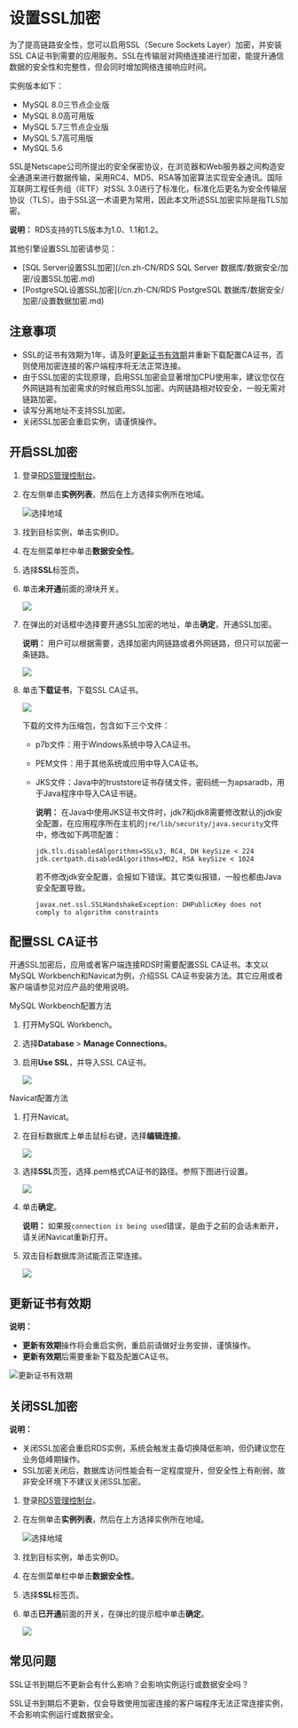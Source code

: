 # 设置SSL加密

为了提高链路安全性，您可以启用SSL（Secure Sockets Layer）加密，并安装SSL CA证书到需要的应用服务。SSL在传输层对网络连接进行加密，能提升通信数据的安全性和完整性，但会同时增加网络连接响应时间。

实例版本如下：

-   MySQL 8.0三节点企业版
-   MySQL 8.0高可用版
-   MySQL 5.7三节点企业版
-   MySQL 5.7高可用版
-   MySQL 5.6

SSL是Netscape公司所提出的安全保密协议，在浏览器和Web服务器之间构造安全通道来进行数据传输，采用RC4、MD5、RSA等加密算法实现安全通讯。国际互联网工程任务组（IETF）对SSL 3.0进行了标准化，标准化后更名为安全传输层协议（TLS）。由于SSL这一术语更为常用，因此本文所述SSL加密实际是指TLS加密。

**说明：** RDS支持的TLS版本为1.0、1.1和1.2。

其他引擎设置SSL加密请参见：

-   [SQL Server设置SSL加密](/cn.zh-CN/RDS SQL Server 数据库/数据安全/加密/设置SSL加密.md)
-   [PostgreSQL设置SSL加密](/cn.zh-CN/RDS PostgreSQL 数据库/数据安全/加密/设置数据加密.md)

## 注意事项

-   SSL的证书有效期为1年，请及时[更新证书有效期](#section_42v_8li_qjg)并重新下载配置CA证书，否则使用加密连接的客户端程序将无法正常连接。
-   由于SSL加密的实现原理，启用SSL加密会显著增加CPU使用率，建议您仅在外网链路有加密需求的时候启用SSL加密。内网链路相对较安全，一般无需对链路加密。
-   读写分离地址不支持SSL加密。
-   关闭SSL加密会重启实例，请谨慎操作。

## 开启SSL加密

1.  登录[RDS管理控制台](https://rds.console.aliyun.com/)。

2.  在左侧单击**实例列表**，然后在上方选择实例所在地域。

    ![选择地域](https://static-aliyun-doc.oss-cn-hangzhou.aliyuncs.com/assets/img/zh-CN/3074469951/p36543.png)

3.  找到目标实例，单击实例ID。

4.  在左侧菜单栏中单击**数据安全性**。

5.  选择**SSL**标签页。

6.  单击**未开通**前面的滑块开关。

    ![](https://static-aliyun-doc.oss-cn-hangzhou.aliyuncs.com/assets/img/zh-CN/6249259951/p4147.png)

7.  在弹出的对话框中选择要开通SSL加密的地址，单击**确定**，开通SSL加密。

    **说明：** 用户可以根据需要，选择加密内网链路或者外网链路，但只可以加密一条链路。

    ![](https://static-aliyun-doc.oss-cn-hangzhou.aliyuncs.com/assets/img/zh-CN/6249259951/p4148.png)

8.  单击**下载证书**，下载SSL CA证书。

    ![](https://static-aliyun-doc.oss-cn-hangzhou.aliyuncs.com/assets/img/zh-CN/6249259951/p4149.png)

    下载的文件为压缩包，包含如下三个文件：

    -   p7b文件：用于Windows系统中导入CA证书。
    -   PEM文件：用于其他系统或应用中导入CA证书。
    -   JKS文件：Java中的truststore证书存储文件，密码统一为apsaradb，用于Java程序中导入CA证书链。

        **说明：** 在Java中使用JKS证书文件时，jdk7和jdk8需要修改默认的jdk安全配置，在应用程序所在主机的`jre/lib/security/java.security`文件中，修改如下两项配置：

        ```
        jdk.tls.disabledAlgorithms=SSLv3, RC4, DH keySize < 224
        jdk.certpath.disabledAlgorithms=MD2, RSA keySize < 1024
        ```

        若不修改jdk安全配置，会报如下错误。其它类似报错，一般也都由Java安全配置导致。

        ```
        javax.net.ssl.SSLHandshakeException: DHPublicKey does not comply to algorithm constraints
        ```


## 配置SSL CA证书

开通SSL加密后，应用或者客户端连接RDS时需要配置SSL CA证书。本文以MySQL Workbench和Navicat为例，介绍SSL CA证书安装方法。其它应用或者客户端请参见对应产品的使用说明。

MySQL Workbench配置方法

1.  打开MySQL Workbench。

2.  选择**Database** \> **Manage Connections**。

3.  启用**Use SSL**，并导入SSL CA证书。

    ![](https://static-aliyun-doc.oss-cn-hangzhou.aliyuncs.com/assets/img/zh-CN/7140359951/p4150.png)


Navicat配置方法

1.  打开Navicat。

2.  在目标数据库上单击鼠标右键，选择**编辑连接**。

    ![](https://static-aliyun-doc.oss-cn-hangzhou.aliyuncs.com/assets/img/zh-CN/7140359951/p52885.png)

3.  选择**SSL**页签，选择.pem格式CA证书的路径。参照下图进行设置。

    ![](https://static-aliyun-doc.oss-cn-hangzhou.aliyuncs.com/assets/img/zh-CN/7140359951/p52887.png)

4.  单击**确定**。

    **说明：** 如果报`connection is being used`错误，是由于之前的会话未断开，请关闭Navicat重新打开。

5.  双击目标数据库测试能否正常连接。

    ![](https://static-aliyun-doc.oss-cn-hangzhou.aliyuncs.com/assets/img/zh-CN/7140359951/p52889.png)


## 更新证书有效期

**说明：**

-   **更新有效期**操作将会重启实例，重启前请做好业务安排，谨慎操作。
-   **更新有效期**后需要重新下载及配置CA证书。

![更新证书有效期](https://static-aliyun-doc.oss-cn-hangzhou.aliyuncs.com/assets/img/zh-CN/7249259951/p45367.png)

## 关闭SSL加密

**说明：**

-   关闭SSL加密会重启RDS实例，系统会触发主备切换降低影响，但仍建议您在业务低峰期操作。
-   SSL加密关闭后，数据库访问性能会有一定程度提升，但安全性上有削弱，故非安全环境下不建议关闭SSL加密。

1.  登录[RDS管理控制台](https://rds.console.aliyun.com/)。

2.  在左侧单击**实例列表**，然后在上方选择实例所在地域。

    ![选择地域](https://static-aliyun-doc.oss-cn-hangzhou.aliyuncs.com/assets/img/zh-CN/3074469951/p36543.png)

3.  找到目标实例，单击实例ID。

4.  在左侧菜单栏中单击**数据安全性**。

5.  选择**SSL**标签页。

6.  单击**已开通**前面的开关，在弹出的提示框中单击**确定**。

    ![](https://static-aliyun-doc.oss-cn-hangzhou.aliyuncs.com/assets/img/zh-CN/7249259951/p57405.png)


## 常见问题

SSL证书到期后不更新会有什么影响？会影响实例运行或数据安全吗？

SSL证书到期后不更新，仅会导致使用加密连接的客户端程序无法正常连接实例，不会影响实例运行或数据安全。

